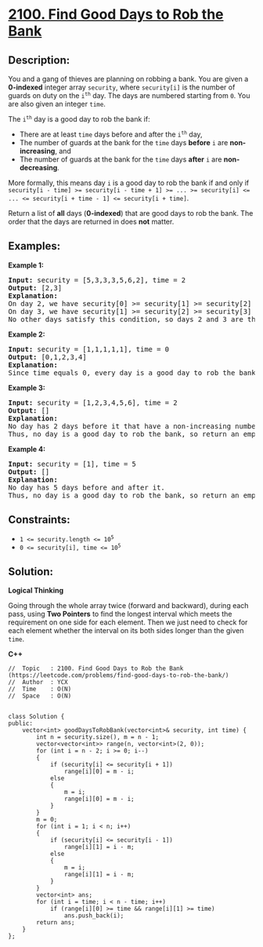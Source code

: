 # [2100. Find Good Days to Rob the Bank](https://leetcode.com/problems/find-good-days-to-rob-the-bank/)


## Description:

<p>You and a gang of thieves are planning on robbing a bank. You are given a <strong>0-indexed</strong> integer array <code>security</code>, where <code>security[i]</code> is the number of guards on duty on the <code>i<sup>th</sup></code> day. The days are numbered starting from <code>0</code>. You are also given an integer <code>time</code>.</p>

<p>The <code>i<sup>th</sup></code> day is a good day to rob the bank if:</p>
<ul>
  <li>There are at least <code>time</code> days before and after the <code>i<sup>th</sup></code> day,</li>
  <li>The number of guards at the bank for the <code>time</code> days <strong>before</strong> <code>i</code> are <strong>non-increasing</strong>, and</li>
  <li>The number of guards at the bank for the <code>time</code> days <strong>after</strong> <code>i</code> are <strong>non-decreasing</strong>.</li>
</ul>
<p>More formally, this means day <code>i</code> is a good day to rob the bank if and only if <code>security[i - time] &gt;= security[i - time + 1] &gt;= ... &gt;= security[i] &lt;= ... &lt;= security[i + time - 1] &lt;= security[i + time]</code>.</p>

<p>Return a list of <strong>all</strong> days (<strong>0-indexed</strong>) that are good days to rob the bank. The order that the days are returned in does <strong>not</strong> matter.</p>


## Examples:

<strong>Example 1:</strong>
<pre>
<strong>Input:</strong> security = [5,3,3,3,5,6,2], time = 2
<strong>Output:</strong> [2,3]
<strong>Explanation:</strong> 
On day 2, we have security[0] &gt;= security[1] &gt;= security[2] &lt;= security[3] &lt;= security[4].
On day 3, we have security[1] &gt;= security[2] &gt;= security[3] &lt;= security[4] &lt;= security[5].
No other days satisfy this condition, so days 2 and 3 are the only good days to rob the bank.
</pre>

<strong>Example 2:</strong>
<pre>
<strong>Input:</strong> security = [1,1,1,1,1], time = 0
<strong>Output:</strong> [0,1,2,3,4]
<strong>Explanation:</strong> 
Since time equals 0, every day is a good day to rob the bank, so return every day.
</pre>

<strong>Example 3:</strong>
<pre>
<strong>Input:</strong> security = [1,2,3,4,5,6], time = 2
<strong>Output:</strong> []
<strong>Explanation:</strong> 
No day has 2 days before it that have a non-increasing number of guards.
Thus, no day is a good day to rob the bank, so return an empty list.
</pre>

<strong>Example 4:</strong>
<pre>
<strong>Input:</strong> security = [1], time = 5
<strong>Output:</strong> []
<strong>Explanation:</strong> 
No day has 5 days before and after it.
Thus, no day is a good day to rob the bank, so return an empty list.
</pre>


## Constraints:

<ul>
  <li><code>1 &lt;= security.length &lt;= 10<sup>5</sup></code></li>
  <li><code>0 &lt;= security[i], time &lt;= 10<sup>5</sup></code></li>
</ul>


## Solution:

<strong>Logical Thinking</strong>
<p>Going through the whole array twice (forward and backward), during each pass, using <strong>Two Pointers</strong> to find the longest interval which meets the requirement on one side for each element. Then we just need to check for each element whether the interval on its both sides longer than the given <code>time</code>.</p>


<strong>C++</strong>

```
//  Topic   : 2100. Find Good Days to Rob the Bank (https://leetcode.com/problems/find-good-days-to-rob-the-bank/)
//  Author  : YCX
//  Time    : O(N)
//  Space   : O(N)


class Solution {
public:
    vector<int> goodDaysToRobBank(vector<int>& security, int time) {
        int n = security.size(), m = n - 1;
        vector<vector<int>> range(n, vector<int>(2, 0));
        for (int i = n - 2; i >= 0; i--)
        {
            if (security[i] <= security[i + 1])
                range[i][0] = m - i;
            else
            {
                m = i;
                range[i][0] = m - i;
            }
        }
        m = 0;
        for (int i = 1; i < n; i++)
        {
            if (security[i] <= security[i - 1])
                range[i][1] = i - m;
            else
            {
                m = i;
                range[i][1] = i - m;
            }
        }
        vector<int> ans;
        for (int i = time; i < n - time; i++)
            if (range[i][0] >= time && range[i][1] >= time)
                ans.push_back(i);
        return ans;
    }
};
```
